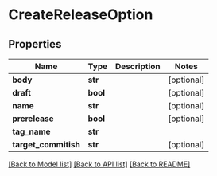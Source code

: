 # CreateReleaseOption

## Properties
Name | Type | Description | Notes
------------ | ------------- | ------------- | -------------
**body** | **str** |  | [optional]
**draft** | **bool** |  | [optional]
**name** | **str** |  | [optional]
**prerelease** | **bool** |  | [optional]
**tag_name** | **str** |  |
**target_commitish** | **str** |  | [optional]

[[Back to Model list]](../README.md#documentation-for-models) [[Back to API list]](../README.md#documentation-for-api-endpoints) [[Back to README]](../README.md)


